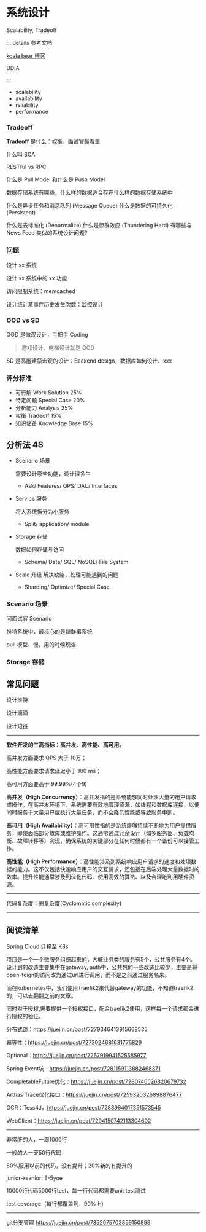 # 系统设计

Scalability, Tradeoff

::: details 参考文档

[koala bear 博客](http://wsfdl.com/categories.html)

DDIA

:::

- scalability
- availability
- reliability
- performance

### Tradeoff

**Tradeoff** 是什么：权衡，面试官最看重

什么叫 SOA

RESTful vs RPC

什么是 Pull Model 和什么是 Push Model

数据存储系统有哪些，什么样的数据适合存在什么样的数据存储系统中

什么是异步任务和消息队列 (Message Queue)
什么是数据的可持久化 (Persistent)

什么是去标准化 (Denormalize)
什么是惊群效应 (Thundering Herd)
有哪些与 News Feed 类似的系统设计问题?

### 问题

设计 xx 系统

设计 xx 系统中的 xx 功能

访问限制系统：memcached

设计统计某事件历史发生次数：监控设计

### OOD vs SD

OOD 是微观设计，手把手 Coding

> 游戏设计、电梯设计就是 OOD

SD 是高屋建瓴宏观的设计：Backend design，数据库如何设计、xxx

### 评分标准

- 可行解 Work Solution 25% 
- 特定问题 Special Case 20% 
- 分析能力 Analysis 25% 
- 权衡 Tradeoff 15% 
- 知识储备 Knowledge Base 15%

## 分析法 4S

- Scenario 场景

  需要设计哪些功能，设计得多牛

  - Ask/ Features/ QPS/ DAU/ Interfaces

- Service 服务

  将大系统拆分为小服务

  - Split/ application/ module

- Storage 存储

  数据如何存储与访问

  - Schema/ Data/ SQL/ NoSQL/ File System

- Scale 升级
  解决缺陷，处理可能遇到的问题
  
  - Sharding/ Optimize/ Special Case

### Scenario 场景

问面试官 Scenario

推特系统中，最核心的是新鲜事系统

pull 模型、慢，用的时候现查

### Storage 存储



## 常见问题

设计推特

设计滴滴

设计短链

---

**软件开发的三高指标：高并发、高性能、高可用。**

高并发方面要求 QPS 大于 10万；

高性能方面要求请求延迟小于 100 ms；

高可用方面要高于 99.99%(4个9)

**高并发（High Concurrency）**：高并发指的是系统能够同时处理大量的用户请求或操作。在高并发环境下，系统需要有效地管理资源，如线程和数据库连接，以便同时服务于大量用户或执行大量任务，而不会降低性能或导致服务中断。

**高可用（High Availability）**：高可用性指的是系统能够持续不断地为用户提供服务，即使面临部分故障或维护操作。这通常通过冗余设计（如多服务器、负载均衡、故障转移等）实现，确保系统的关键部分在任何时候都有一个备份可以接管工作。

**高性能（High Performance）**：高性能涉及到系统响应用户请求的速度和处理数据的能力。这不仅包括快速响应用户的交互请求，还包括在后端处理大量数据时的效率。提升性能通常涉及到优化代码、使用高效的算法、以及合理地利用硬件资源。

---

代码复杂度：圈复杂度(Cyclomatic complexity)

---

## 阅读清单

[Spring Cloud 迁移至 K8s](https://juejin.cn/post/7282363816021000253)

项目是一个一个微服务组织起来的，大概业务类的服务有5个，公共服务有4个。设计到的改造主要集中在gateway, auth中，公共包的一些改造比较少，主要是将open-feign的访问改为通过url进行调用，而不是之前通过服务名来。

而在kubernetes中，我们使用Traefik2来代替gateway的功能，不知道traefik2的，可以去翻翻之前的文章。

同时对于授权,需要提供一个授权接口，配合traefik2使用，这样每一个请求都会进行授权的验证。

分布式锁：https://juejin.cn/post/7279346413915668535

幂等性：https://juejin.cn/post/7273024681631776829

Optional：https://juejin.cn/post/7267919941525585977

Spring Event坑：https://juejin.cn/post/7281159113882468371

CompletableFuture优化：https://juejin.cn/post/7280746526820679732

Arthas Trace优化接口：https://juejin.cn/post/7259320326898876477

OCR：Tess4J，https://juejin.cn/post/7288964017351573545

WebClient：https://juejin.cn/post/7294150742113304602

---

非常肝的人，一周1000行

一般的人一天50行代码

80%服用以前的代码，没有提升；20%新的有提升的

junior->senior: 3-5yoe

10000行代码5000行test，每一行代码都需要unit test测试

test coverage（每行都覆盖到，90%上）

---

git分支管理 https://juejin.cn/post/7352075703859150899
